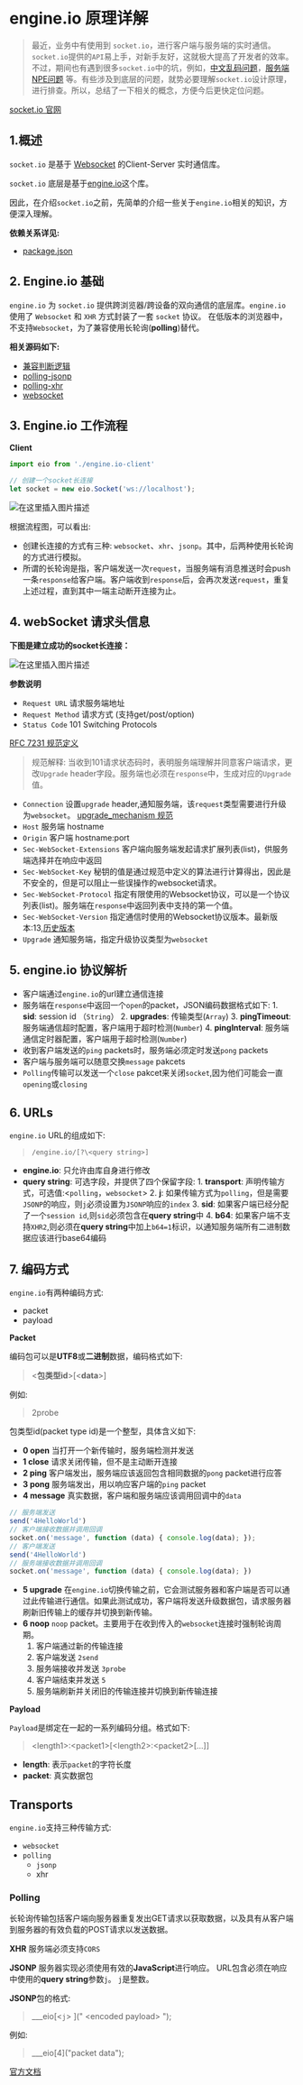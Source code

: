 # engine.io 原理详解

> 最近，业务中有使用到 `socket.io`，进行客户端与服务端的实时通信。`socket.io`提供的`API`易上手，对新手友好，这就极大提高了开发者的效率。不过，期间也有遇到很多`socket.io`中的坑，例如，[中文乱码问题](https://cnodejs.org/topic/55fcd7ed152fdd025f0f4eb7)，[服务端NPE问题](https://github.com/mrniko/netty-socketio/pull/603) 等。有些涉及到底层的问题，就势必要理解`socket.io`设计原理，进行排查。所以，总结了一下相关的概念，方便今后更快定位问题。

[socket.io 官网](https://socket.io/)

## 1.概述
`socket.io` 是基于 [Websocket](https://html.spec.whatwg.org/multipage/web-sockets.html#the-websocket-interface) 的Client-Server 实时通信库。

`socket.io`  底层是基于[engine.io](https://github.com/socketio/engine.io)这个库。

因此，在介绍`socket.io`之前，先简单的介绍一些关于`engine.io`相关的知识，方便深入理解。

**依赖关系详见:**
 - [package.json](https://github.com/socketio/socket.io/blob/master/package.json)


## 2. Engine.io 基础

`engine.io` 为 `socket.io`  提供跨浏览器/跨设备的双向通信的底层库。`engine.io` 使用了 `Websocket` 和 `XHR` 方式封装了一套 `socket` 协议。 在低版本的浏览器中，不支持`Websocket`，为了兼容使用长轮询(**polling**)替代。

**相关源码如下:**

- [兼容判断逻辑](https://github.com/socketio/engine.io/blob/master/lib/server.js#L299)
- [polling-jsonp](https://github.com/socketio/engine.io/blob/master/lib/transports/polling-jsonp.js)
- [polling-xhr](https://github.com/socketio/engine.io/blob/master/lib/transports/polling-xhr.js)
- [websocket](https://github.com/socketio/engine.io/blob/master/lib/transports/websocket.js)


## 3. Engine.io 工作流程

**Client**

```javascript
import eio from './engine.io-client'

// 创建一个socket长连接
let socket = new eio.Socket('ws://localhost');
```

![在这里插入图片描述](https://img-blog.csdnimg.cn/20190126193704226.png?x-oss-process=image/watermark,type_ZmFuZ3poZW5naGVpdGk,shadow_10,text_aHR0cHM6Ly9ibG9nLmNzZG4ubmV0L3UwMTMyNDMzNDc=,size_16,color_FFFFFF,t_70)

根据流程图，可以看出:

- 创建长连接的方式有三种: `websocket`、`xhr`、`jsonp`。其中，后两种使用长轮询的方式进行模拟。
- 所谓的长轮询是指，客户端发送一次`request`，当服务端有消息推送时会push一条`response`给客户端。客户端收到`response`后，会再次发送`request`，重复上述过程，直到其中一端主动断开连接为止。


## 4. webSocket 请求头信息 

**下图是建立成功的socket长连接：**

![在这里插入图片描述](https://img-blog.csdnimg.cn/20190126194725643.png?x-oss-process=image/watermark,type_ZmFuZ3poZW5naGVpdGk,shadow_10,text_aHR0cHM6Ly9ibG9nLmNzZG4ubmV0L3UwMTMyNDMzNDc=,size_16,color_FFFFFF,t_70)

**参数说明**
- `Request URL` 请求服务端地址
- `Request Method` 请求方式 (支持get/post/option)
- `Status Code` 101 Switching Protocols 

[RFC 7231 规范定义](https://tools.ietf.org/html/rfc7231#section-6.2.2)
>规范解释: 当收到101请求状态码时，表明服务端理解并同意客户端请求，更改`Upgrade` header字段。服务端也必须在`response`中，生成对应的`Upgrade`值。

- `Connection` 设置`upgrade` header,通知服务端，该`request`类型需要进行升级为`websocket`。
[upgrade_mechanism 规范](https://developer.mozilla.org/en-US/docs/Web/HTTP/Protocol_upgrade_mechanism)
- `Host` 服务端 hostname
- `Origin` 客户端 hostname:port
- `Sec-WebSocket-Extensions` 客户端向服务端发起请求扩展列表(list)，供服务端选择并在响应中返回
- `Sec-WebSocket-Key` 秘钥的值是通过规范中定义的算法进行计算得出，因此是不安全的，但是可以阻止一些误操作的websocket请求。
- `Sec-WebSocket-Protocol`  指定有限使用的Websocket协议，可以是一个协议列表(list)。服务端在`response`中返回列表中支持的第一个值。
- `Sec-WebSocket-Version`  指定通信时使用的Websocket协议版本。最新版本:13,[历史版本](https://www.iana.org/assignments/websocket/websocket.xml#version-number)
- `Upgrade` 通知服务端，指定升级协议类型为`websocket`

## 5. engine.io 协议解析

- 客户端通过`engine.io`的url建立通信连接
- 服务端在`response`中返回一个`open`的packet，JSON编码数据格式如下:
       1. **sid**: session id （`String`）
       2. **upgrades**:  传输类型(`Array`)
       3. **pingTimeout**:  服务端通信超时配置，客户端用于超时检测(`Number`)
       4. **pingInterval**:  服务端通信定时器配置，客户端用于超时检测(`Number`)
- 收到客户端发送的`ping` packets时，服务端必须定时发送`pong` packets
- 客户端与服务端可以随意交换`message` pakcets
- `Polling`传输可以发送一个`close` pakcet来关闭`socket`,因为他们可能会一直`opening`或`closing`

## 6. URLs

`engine.io` URL的组成如下:

> `/engine.io/[?\<query string>]`

- **engine.io**: 只允许由库自身进行修改
- **query string**: 可选字段，并提供了四个保留字段:
		1. **transport**: 声明传输方式，可选值:<`polling`，`websocket`>
		2. **j**: 如果传输方式为`polling`，但是需要`JSONP`的响应，则`j`必须设置为`JSONP`响应的`index`
		3. **sid**: 如果客户端已经分配了一个`session id`,则`sid`必须包含在**query string**中
		4. **b64**: 如果客户端不支持`XHR2`,则必须在**query string**中加上`b64=1`标识，以通知服务端所有二进制数据应该进行base64编码

## 7. 编码方式
`engine.io`有两种编码方式:

- packet
- payload

**Packet**

编码包可以是**UTF8**或**二进制**数据，编码格式如下:
> \<**包类型id**>[\<**data**>]

例如:
> 2probe

包类型id(packet type id)是一个整型，具体含义如下:

- **0 open**
当打开一个新传输时，服务端检测并发送
- **1 close**
请求关闭传输，但不是主动断开连接
- **2 ping**
客户端发出，服务端应该返回包含相同数据的`pong` packet进行应答
- **3 pong**
服务端发出，用以响应客户端的`ping` packet
- **4 message**
真实数据，客户端和服务端应该调用回调中的`data`

```javascript
// 服务端发送 
send('4HelloWorld')
// 客户端接收数据并调用回调 
socket.on('message', function (data) { console.log(data); });
// 客户端发送 
send('4HelloWorld')
// 服务端接收数据并调用回调 
socket.on('message', function (data) { console.log(data); })
```

- **5 upgrade**
 在`engine.io`切换传输之前，它会测试服务器和客户端是否可以通过此传输进行通信。如果此测试成功，客户端将发送升级数据包，请求服务器刷新旧传输上的缓存并切换到新传输。
- **6 noop**
`noop` packet。主要用于在收到传入的`websocket`连接时强制轮询周期。
	1. 客户端通过新的传输连接
	2. 客户端发送 `2send`
	3. 服务端接收并发送 `3probe`
	4. 客户端结束并发送 `5`
	5. 服务端刷新并关闭旧的传输连接并切换到新传输连接

**Payload**

`Payload`是绑定在一起的一系列编码分组。格式如下:

> \<length1>:\<packet1>[\<length2>:\<packet2>[...]]
- **length**: 表示`packet`的字符长度
- **packet**: 真实数据包

## Transports
`engine.io`支持三种传输方式:

- `websocket`
- `polling`
	- `jsonp`
	- xhr

### Polling
长轮询传输包括客户端向服务器重复发出GET请求以获取数据，以及具有从客户端到服务器的有效负载的POST请求以发送数据。

**XHR**
服务端必须支持`CORS`

**JSONP**
服务器实现必须使用有效的**JavaScript**进行响应。 URL包含必须在响应中使用的**query string**参数`j`。 `j`是整数。

**JSONP**包的格式:
>___eio[\<`j`> ](" \<encoded payload> ");

例如:
>___eio[4]("packet data");


[官方文档](https://socket.io/docs/internals/)
